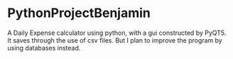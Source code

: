 # PythonProjectBenjamin

A Daily Expense calculator using python, with a gui constructed by PyQT5.
It saves through the use of csv files. But I plan to improve the program
by using databases instead.